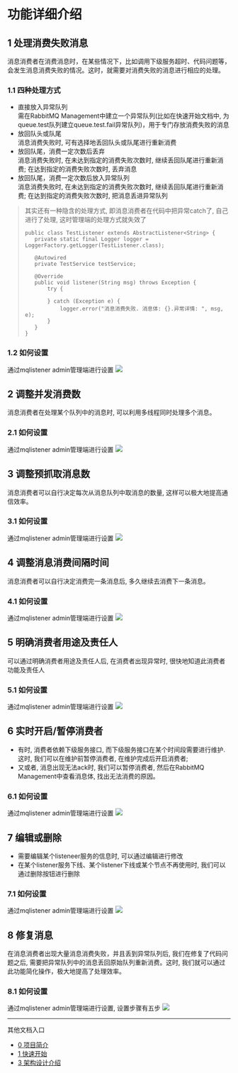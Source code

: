 # 功能详细介绍
## 1 处理消费失败消息
消息消费者在消费消息时，在某些情况下，比如调用下级服务超时、代码问题等，会发生消息消费失败的情况。这时，就需要对消费失败的消息进行相应的处理。
### 1.1 四种处理方式
- 直接放入异常队列<br/>
  需在RabbitMQ Management中建立一个异常队列(比如在快速开始文档中, 为queue.test队列建立queue.test.fail异常队列)，用于专门存放消费失败的消息
- 放回队头或队尾<br/>
  消息消费失败时, 可有选择地丢回队头或队尾进行重新消费
- 放回队尾，消费一定次数后丢弃<br/>
  消息消费失败时, 在未达到指定的消费失败次数时, 继续丢回队尾进行重新消费; 在达到指定的消费失败次数时, 丢弃消息
- 放回队尾，消费一定次数后放入异常队列<br/>
  消息消费失败时, 在未达到指定的消费失败次数时, 继续丢回队尾进行重新消费; 在达到指定的消费失败次数时, 把消息丢进异常队列
  
> 其实还有一种隐含的处理方式, 即消息消费者在代码中把异常catch了, 自己进行了处理, 这时管理端的处理方式就失效了
> ```
> public class TestListener extends AbstractListener<String> {
>    private static final Logger logger = LoggerFactory.getLogger(TestListener.class);
>
>    @Autowired
>    private TestService testService;
>
>    @Override
>    public void listener(String msg) throws Exception {
>        try {
>
>        } catch (Exception e) {
>            logger.error("消息消费失败. 消息体: {}.异常详情: ", msg, e);
>        }
>    }
>}
> ```
### 1.2 如何设置
通过mqlistener admin管理端进行设置
![](./image/mqlistener_9.jpg)

## 2 调整并发消费数
消息消费者在处理某个队列中的消息时, 可以利用多线程同时处理多个消息。
### 2.1 如何设置
通过mqlistener admin管理端进行设置
![](./image/mqlistener_10.jpg)

## 3 调整预抓取消息数
消息消费者可以自行决定每次从消息队列中取消息的数量, 这样可以极大地提高通信效率。
### 3.1 如何设置
通过mqlistener admin管理端进行设置
![](./image/mqlistener_11.jpg)

## 4 调整消息消费间隔时间
消息消费者可以自行决定消费完一条消息后, 多久继续去消费下一条消息。
### 4.1 如何设置
通过mqlistener admin管理端进行设置
![](./image/mqlistener_12.jpg)

## 5 明确消费者用途及责任人
可以通过明确消费者用途及责任人后, 在消费者出现异常时, 很快地知道此消费者功能及责任人
### 5.1 如何设置
通过mqlistener admin管理端进行设置
![](./image/mqlistener_13.jpg)

## 6 实时开启/暂停消费者
- 有时, 消费者依赖下级服务接口, 而下级服务接口在某个时间段需要进行维护. 这时, 我们可以在维护前暂停消费者, 在维护完成后开启消费者;
- 又或者, 消息出现无法ack时, 我们可以暂停消费者, 然后在RabbitMQ Management中查看消息体, 找出无法消费的原因。
### 6.1 如何设置
通过mqlistener admin管理端进行设置
![](./image/mqlistener_14.jpg)

## 7 编辑或删除
- 需要编辑某个listeneer服务的信息时, 可以通过编辑进行修改
- 在某个listener服务下线、某个listener下线或某个节点不再使用时, 我们可以通过删除按钮进行删除
### 7.1 如何设置
通过mqlistener admin管理端进行设置
![](./image/mqlistener_15.jpg)

## 8 修复消息
在消息消费者出现大量消息消费失败，并且丢到异常队列后, 我们在修复了代码问题之后, 需要把异常队列中的消息丢回原始队列重新消费。这时, 我们就可以通过此功能简化操作，极大地提高了处理效率。
### 8.1 如何设置
通过mqlistener admin管理端进行设置, 设置步骤有五步
![](./image/mqlistener_16.jpg)

---

其他文档入口
- [0 项目简介](./../README.md)
- [1 快速开始](./1%20快速开始.md)
- [3 架构设计介绍](./3%20架构设计介绍.md)
